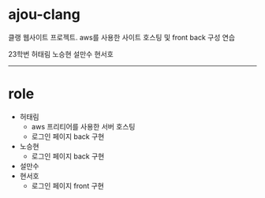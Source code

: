 # ajou-clang

클랭 웹사이트 프로젝트. aws를 사용한 사이트 호스팅 및 front back 구성 연습

23학번 허태림 노승현 설만수 현서호

---

# role

- 허태림
    - aws 프리티어를 사용한 서버 호스팅
    - 로그인 페이지 back 구현
- 노승현
    - 로그인 페이지 back 구현
- 설만수
- 현서호
    - 로그인 페이지 front 구현
